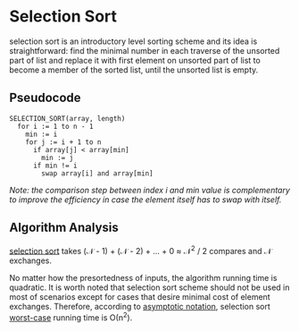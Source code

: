 # Selection Sort

selection sort is an introductory level sorting scheme and its idea is straightforward: find the minimal number in each traverse of the unsorted part of list and replace it with first element on unsorted part of list to become a member of the sorted list, until the unsorted list is empty.

## Pseudocode

```
SELECTION_SORT(array, length)
  for i := 1 to n - 1
    min := i
    for j := i + 1 to n
      if array[j] < array[min]
        min := j
      if min != i
        swap array[i] and array[min]
```

_Note: the comparison step between index i and min value is complementary to improve the efficiency in case the element itself has to swap with itself._

## Algorithm Analysis

[selection sort](#selection-sort) takes (&Nscr; - 1) + (&Nscr; - 2) + ... + 0 &ap; &Nscr;<sup>2</sup> / 2 compares and &Nscr; exchanges.

No matter how the presortedness of inputs, the algorithm running time is quadratic. It is worth noted that selection sort scheme should not be used in most of scenarios except for cases that desire minimal cost of element exchanges. Therefore, according to [asymptotic notation](../asymptotic-analysis.md), selection sort [worst-case]() running time is &Omicron;(n<sup>2</sup>).
